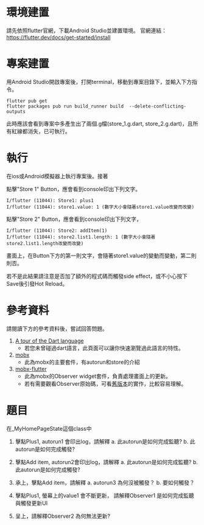 # 環境建置

請先依照flutter官網，下載Android Studio並建置環境。
官網連結：https://flutter.dev/docs/get-started/install

# 專案建置
用Android Studio開啟專案後，打開terminal，移動到專案目錄下，並輸入下方指令。

```
flutter pub get
flutter packages pub run build_runner build  --delete-conflicting-outputs
```

此時應該會看到專案中多產生出了兩個.g檔(store_1.g.dart, store_2.g.dart)，且所有紅線都消失，已可執行。

# 執行
在ios或Android模擬器上執行專案後。接著

點擊"Store 1" Button，應會看到console印出下列文字。

```
I/flutter (11044): Store1: plus1
I/flutter (11044): store1.value: 1 (數字大小會隨著store1.value改變而改變)
```

點擊"Store 2" Button，應會看到console印出下列文字，

```
I/flutter (11044): Store2: addItem(1)
I/flutter (11044): store2.list1.length: 1 (數字大小會隨著store2.list1.length改變而改變)
```

畫面上，在Button下方的第一則文字，會隨著store1.value的變動而變動，第二則則否。

若不是此結果請注意是否加了額外的程式碼而觸發side effect，或不小心按下Save後引發Hot Reload。

# 參考資料
請閱讀下方的參考資料後，嘗試回答問題。

1. [A tour of the Dart language](https://dart.dev/guides/language/language-tour)
    - 若您未曾碰過dart語言，此頁面可以讓你快速瀏覽過此語言的特性。
2. [mobx](https://pub.dev/packages/mobx)
    - 此為mobx的主要套件，有autorun和store的介紹
3. [mobx-flutter](https://pub.dev/packages/flutter_mobx)
    - 此為mobx的Observer widget套件，負責處理畫面上的更新。
    - 若有需要觀看Observer原始碼，可看[舊版本](https://github.com/mobxjs/mobx.dart/blob/flutter_mobx-0.3.3+3/flutter_mobx/lib/src/observer.dart)的實作，比較容易理解。


# 題目
在_MyHomePageState這個class中

1. 擊點Plus1, autorun1 會印出log，請解釋
	a. 此autorun是如何完成監聽?
	b. 此autorun是如何完成觸發?

2. 擊點Add item, autorun2會印出log，請解釋
	a. 此autorun是如何完成監聽?
	b. 此autorun是如何完成觸發?

3. 承上，擊點Add item，請解釋
	a. autorun3 為何沒被觸發？
	b. 要如何觸發？

4. 擊點Plus1, 螢幕上的value1 會不斷更新， 請解釋Observer1 是如何完成監聽與觸發更新UI

5. 呈上，請解釋Observer2 為何無法更新?
